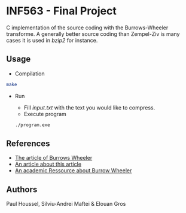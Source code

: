 # INF563 - Final Project

C implementation of the source coding with the Burrows-Wheeler transforme. A generally better source coding than Zempel-Ziv is many cases
it is used in *bzip2* for instance.

## Usage

- Compilation

```bash
make
```

- Run

    - Fill *input.txt* with the text you would like to compress.
    - Execute program
    ```bash
    ./program.exe
    ```

## References
- [The article of Burrows Wheeler](https://www.hpl.hp.com/techreports/Compaq-DEC/SRC-RR-124.pdf)
- [An article about this article](https://marknelson.us/posts/1996/09/01/bwt.html)
- [An academic Ressource about Burrow Wheeler](http://pages.di.unipi.it/ferragina/dott2014/bwt.pdf)

## Authors

Paul Houssel, Silviu-Andrei Maftei & Elouan Gros
